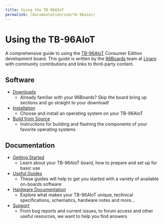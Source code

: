 ```yaml
---
title: Using the TB-96AIoT
permalink: /documentation/som/tb-96aiot/
---
```

# Using the TB-96AIoT

A comprehensive guide to using the [TB-96AIoT](https://www.96boards.org/) Consumer Edition development board. This guide is written by the [96Boards](https://www.96boards.org) team at [Linaro](http://www.linaro.org) with community contributions and links to third-party content.

## Software

- [Downloads](downloads/)
   - Already familiar with your 96Boards? Skip the board bring up sections and go straight to your download!
- [Installation](installation/)
   - Choose and install an operating system on your TB-96AIoT
- [Build from Source](build/)
   - Instructions for building and flashing the components of your favorite operating systems

## Documentation

- [Getting Started](getting-started/)
   - Learn about your TB-96AIoT board, how to prepare and set up for basic use
- [Useful Guides](guides/)
   - These guides will help to get you started with a variety of available on-boards software
- [Hardware Documentation](hardware-docs/)
   - Explore what makes your TB-96AIoT unique, technical specifications, schematics, hardware notes and more...
- [Support](support/)
   - From bug reports and current issues, to forum access and other useful resources, we want to help you find answers
